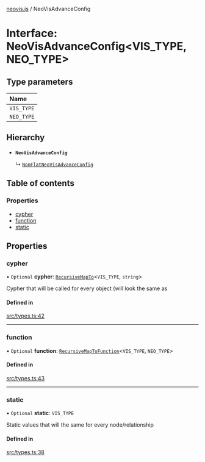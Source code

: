 [neovis.js](../README.md) / NeoVisAdvanceConfig

# Interface: NeoVisAdvanceConfig<VIS_TYPE, NEO_TYPE\>

## Type parameters

| Name |
| :------ |
| `VIS_TYPE` |
| `NEO_TYPE` |

## Hierarchy

- **`NeoVisAdvanceConfig`**

  ↳ [`NonFlatNeoVisAdvanceConfig`](NonFlatNeoVisAdvanceConfig.md)

## Table of contents

### Properties

- [cypher](NeoVisAdvanceConfig.md#cypher)
- [function](NeoVisAdvanceConfig.md#function)
- [static](NeoVisAdvanceConfig.md#static)

## Properties

### cypher

• `Optional` **cypher**: [`RecursiveMapTo`](../README.md#recursivemapto)<`VIS_TYPE`, `string`\>

Cypher that will be called for every object (will look the same as

#### Defined in

[src/types.ts:42](https://github.com/thebestnom/neovis.js/blob/2890321/src/types.ts#L42)

___

### function

• `Optional` **function**: [`RecursiveMapToFunction`](../README.md#recursivemaptofunction)<`VIS_TYPE`, `NEO_TYPE`\>

#### Defined in

[src/types.ts:43](https://github.com/thebestnom/neovis.js/blob/2890321/src/types.ts#L43)

___

### static

• `Optional` **static**: `VIS_TYPE`

Static values that will the same for every node/relationship

#### Defined in

[src/types.ts:38](https://github.com/thebestnom/neovis.js/blob/2890321/src/types.ts#L38)
